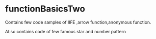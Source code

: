 # functionBasicsTwo

Contains few code samples of IIFE ,arrow function,anonymous function.

ALso contains code of few famous star and number pattern
